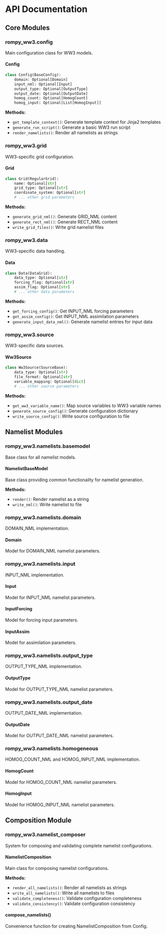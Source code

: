 # API Documentation

## Core Modules

### rompy_ww3.config
Main configuration class for WW3 models.

#### Config
```python
class Config(BaseConfig):
    domain: Optional[Domain]
    input_nml: Optional[Input]
    output_type: Optional[OutputType]
    output_date: Optional[OutputDate]
    homog_count: Optional[HomogCount]
    homog_input: Optional[List[HomogInput]]
```

**Methods:**
- `get_template_context()`: Generate template context for Jinja2 templates
- `generate_run_script()`: Generate a basic WW3 run script
- `render_namelists()`: Render all namelists as strings

### rompy_ww3.grid
WW3-specific grid configuration.

#### Grid
```python
class Grid(RegularGrid):
    name: Optional[str]
    grid_type: Optional[str]
    coordinate_system: Optional[str]
    # ... other grid parameters
```

**Methods:**
- `generate_grid_nml()`: Generate GRID_NML content
- `generate_rect_nml()`: Generate RECT_NML content
- `write_grid_files()`: Write grid namelist files

### rompy_ww3.data
WW3-specific data handling.

#### Data
```python
class Data(DataGrid):
    data_type: Optional[str]
    forcing_flag: Optional[str]
    assim_flag: Optional[str]
    # ... other data parameters
```

**Methods:**
- `get_forcing_config()`: Get INPUT_NML forcing parameters
- `get_assim_config()`: Get INPUT_NML assimilation parameters
- `generate_input_data_nml()`: Generate namelist entries for input data

### rompy_ww3.source
WW3-specific data sources.

#### Ww3Source
```python
class Ww3Source(SourceBase):
    data_type: Optional[str]
    file_format: Optional[str]
    variable_mapping: Optional[dict]
    # ... other source parameters
```

**Methods:**
- `get_ww3_variable_name()`: Map source variables to WW3 variable names
- `generate_source_config()`: Generate configuration dictionary
- `write_source_config()`: Write source configuration to file

## Namelist Modules

### rompy_ww3.namelists.basemodel
Base class for all namelist models.

#### NamelistBaseModel
Base class providing common functionality for namelist generation.

**Methods:**
- `render()`: Render namelist as a string
- `write_nml()`: Write namelist to file

### rompy_ww3.namelists.domain
DOMAIN_NML implementation.

#### Domain
Model for DOMAIN_NML namelist parameters.

### rompy_ww3.namelists.input
INPUT_NML implementation.

#### Input
Model for INPUT_NML namelist parameters.

#### InputForcing
Model for forcing input parameters.

#### InputAssim
Model for assimilation parameters.

### rompy_ww3.namelists.output_type
OUTPUT_TYPE_NML implementation.

#### OutputType
Model for OUTPUT_TYPE_NML namelist parameters.

### rompy_ww3.namelists.output_date
OUTPUT_DATE_NML implementation.

#### OutputDate
Model for OUTPUT_DATE_NML namelist parameters.

### rompy_ww3.namelists.homogeneous
HOMOG_COUNT_NML and HOMOG_INPUT_NML implementation.

#### HomogCount
Model for HOMOG_COUNT_NML namelist parameters.

#### HomogInput
Model for HOMOG_INPUT_NML namelist parameters.

## Composition Module

### rompy_ww3.namelist_composer
System for composing and validating complete namelist configurations.

#### NamelistComposition
Main class for composing namelist configurations.

**Methods:**
- `render_all_namelists()`: Render all namelists as strings
- `write_all_namelists()`: Write all namelists to files
- `validate_completeness()`: Validate configuration completeness
- `validate_consistency()`: Validate configuration consistency

#### compose_namelists()
Convenience function for creating NamelistComposition from Config.
